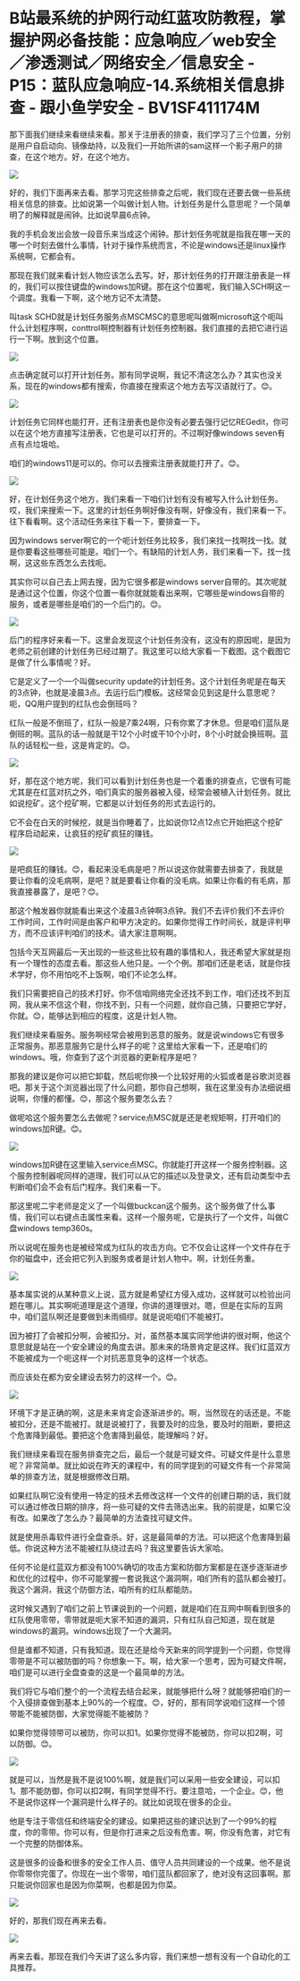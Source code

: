 # B站最系统的护网行动红蓝攻防教程，掌握护网必备技能：应急响应／web安全／渗透测试／网络安全／信息安全 - P15：蓝队应急响应-14.系统相关信息排查 - 跟小鱼学安全 - BV1SF411174M

那下面我们继续来看继续来看。那关于注册表的排查，我们学习了三个位置，分别是用户自启动向、镜像劫持，以及我们一开始所讲的sam这样一个影子用户的排查，在这个地方。好，在这个地方。



![](img/bf873d30c2c218349fd402e7a6a9f310_1.png)

好的，我们下面再来去看。那学习完这些排查之后呢，我们现在还要去做一些系统相关信息的排查。比如说第一个叫做计划人物。计划任务是什么意思呢？一个简单明了的解释就是闹钟。比如说早晨6点钟。

我的手机会发出会放一段音乐来当成这个闹钟。那计划任务呢就是指我在哪一天的哪一个时刻去做什么事情，针对于操作系统而言，不论是windows还是linux操作系统啊，它都会有。

那现在我们就来看计划人物应该怎么去写。好，那计划任务的打开跟注册表是一样的，我们可以按住键盘的windows加R键。那在这个位置呢，我们输入SCH啊这一个调度。我看一下啊，这个地方记不太清楚。

叫task SCHD就是计划任务服务点MSCMSC的意思呢叫做啊microsoft这个呃叫什么计划程序啊，conttrol啊控制器有计划任务控制器。我们直接的去把它进行运行一下啊。放到这个位置。



![](img/bf873d30c2c218349fd402e7a6a9f310_3.png)

点击确定就可以打开计划任务。那有同学说啊，我记不清这怎么办？其实也没关系，现在的windows都有搜索，你直接在搜索这个地方去写汉语就行了。😊。



![](img/bf873d30c2c218349fd402e7a6a9f310_5.png)

计划任务它同样也能打开，还有注册表也是你没有必要去强行记忆REGedit，你可以在这个地方直接写注册表，它也是可以打开的。不过啊好像windows seven有点有点垃圾哈。

咱们的windows11是可以的。你可以去搜索注册表就能打开了。😊。

![](img/bf873d30c2c218349fd402e7a6a9f310_7.png)

好，在计划任务这个地方，我们来看一下咱们计划有没有被写入什么计划任务。哎，我们来搜索一下。这里的计划任务啊好像没有啊，好像没有，我们来看一下。往下看看啊。这个活动任务来往下看一下，要排查一下。

因为windows server啊它的一个呃计划任务比较多，我们来找一找啊找一找。就是你要看这些哪些可能是。咱们一个。有缺陷的计划人务，我们来看一下。找一找啊，这这些东西怎么去找呃。

其实你可以自己去上网去搜，因为它很多都是windows server自带的。其次呢就是通过这个位置，你这个位置一看你就就能看出来啊，它哪些是windows自带的服务，或者是哪些是咱们的一个后门的。😊。



![](img/bf873d30c2c218349fd402e7a6a9f310_9.png)

后门的程序好来看一下。这里会发现这个计划任务没有，这没有的原因呢，是因为老师之前创建的计划任务已经过期了。我这里可以给大家看一下截图。这个截图它是做了什么事情呢？好。

它是定义了一个一个叫做security update的计划任务。这个计划任务呢是在每天的3点钟，也就是凌晨3点。去运行后门模板。这经常会见到这是什么意思呢？呃，QQ用户提到的红队也会倒班吗？

红队一般是不倒班了，红队一般是7乘24啊，只有你累了才休息。但是咱们蓝队是倒班的啊。蓝队的话一般就是干12个小时或干10个小时，8个小时就会换班啊。蓝队的话轻松一些，这是肯定的。😊。



![](img/bf873d30c2c218349fd402e7a6a9f310_11.png)

好，那在这个地方呢，我们可以看到计划任务也是一个着重的排查点，它很有可能尤其是在红蓝对抗之外，咱们真实的服务器被入侵，经常会被植入计划任务。就比如说挖矿。这个挖矿啊，它都是以计划任务的形式去运行的。

它不会在白天的时候挖，就是当你睡着了，比如说你12点12点它开始把这个挖矿程序启动起来，让疯狂的挖矿疯狂的赚钱。



![](img/bf873d30c2c218349fd402e7a6a9f310_13.png)

是吧疯狂的赚钱。😊，看起来没毛病是吧？所以说这你就需要去排查了，我就是要让你看的没毛病啊，是吧？就是要看让你看的没毛病。如果让你看的有毛病，那我直接暴露了，是吧？😊。

那这个触发器你就能看出来这个凌晨3点钟啊3点钟。我们不去评价我们不去评价工作时间，工作时间是由客户和甲方决定的。如果你觉得工作时间长，就是评判甲方，而不应该评判咱们的技术。请大家注意啊啊。

包括今天互网最后一天出现的一些这些比较有趣的事情和人，我还希望大家就是抱有一个理性的态度去看。那这些人他只是。一个个例。那咱们还是老话，就是你技术学好，你不用怕吃不上饭啊，咱们不论怎么样。

我们只需要把自己的技术打好。你不信咱网络完全还找不到工作，咱们还找不到互网，我从来不信这个鞋，你找不到，只有一个问题，就你自己猜，只要把它学好，你就。😊，能够达到相应的程度，这是计划人物。

我们继续来看服务。服务啊经常会被用到恶意的服务。就是说windows它有很多正常服务。那恶意服务它是什么样子的呢？这里给大家看一下，还是咱们的windows。哦，你查到了这个浏览器的更新程序是吧？

那我的建议是你可以把它卸载，然后呢你换一个比较好用的火狐或者是谷歌浏览器吧。那关于这个浏览器出现了什么问题，那你自己想啊，我在这里没有办法细说细说啊，你懂的都懂。😊，那这个服务要怎么去？

做呢哈这个服务要怎么去做呢？service点MSC就是还是老规矩啊，打开咱们的windows加R键。😊。



![](img/bf873d30c2c218349fd402e7a6a9f310_15.png)

windows加R键在这里输入service点MSC。你就能打开这样一个服务控制器。这个服务控制器呢同样的道理，我们可以从它的描述以及登录文，还有启动类型中去判断咱们会不会有后门程序。我们来看一下。

那这里呢二宇老师是定义了一个叫做buckcan这个服务。这个服务做了什么事情，我们可以右键点击属性来看。这样一个服务呢，它是执行了一个文件，叫做C盘windows temp360s。

所以说呢在服务也是被经常成为红队的攻击方向。它不仅会让这样一个文件存在于你的磁盘中，还会把它列入到服务或者是计划人物中。啊，计划任务重。



![](img/bf873d30c2c218349fd402e7a6a9f310_17.png)

基本属实说的从某种意义上说，蓝方就是希望红方侵入成功，这样就可以检验出问题在哪儿。其实啊呃道理是这个道理，你讲的道理很对。嗯，但是在实际的互网中，咱们蓝队啊还是要做到未雨绸缪。就是说呃咱们不能被打。

因为被打了会被扣分啊，会被扣分。对，虽然基本属实同学他讲的很对啊，他这个意思就是站在一个安全建设的角度去讲。那未来的场景肯定是这样。我们红蓝双方不能被成为一个呃这样一个对抗恶意竞争的这样一个状态。

而应该处在都为安全建设去努力的这样一个。😊。

![](img/bf873d30c2c218349fd402e7a6a9f310_19.png)

环境下才是正确的啊，这是未来肯定会逐渐进步的。啊，当然现在的话还是。不能被扣分，还是不能被打。就是说被打了，我要及时的应急，要及时的阻断，要把这个危害降到最低。要把这个危害降到最低，能理解吗？好。

我们继续来看现在服务排查完之后，最后一个就是可疑文件。可疑文件是什么意思呢？非常简单。就比如说在昨天的课程中，有的同学提到的可疑文件有一个非常简单的排查方法，就是根据修改日期。

如果红队啊它没有使用一特定的技术去修改这样一个文件的创建日期的话，我们就可以通过修改日期的排序，将一些可疑的文件去筛选出来。我的前提是，如果它没有改。如果改了怎么办？最简单的方法查找可疑文件。

就是使用杀毒软件进行全盘查杀。好，这是最简单的方法。可以把这个危害降到最低。你说这种方法不能被红队绕过去吗？我这里要告诉大家哈。

任何不论是红蓝双方都没有100%确切的攻击方案和防御方案都是在逐步逐渐进步和优化的过程中，你不可能掌握一套说我这个漏洞啊，咱们所有的蓝队都会被打。我这个漏洞，我这个防御方法，咱所有的红队都能防。

这时候又遇到了咱们之前上节课说到的一个问题，就是咱们在互网中啊看到很多的红队使用零带，零带就是呃大家不知道的漏洞，只有红队自己知道，现在就是windows的漏洞。windows出现了一个大漏洞。

但是谁都不知道，只有我知道。现在还是给今天新来的同学提到一个问题，你觉得零带是不可以被防御的吗？你想象一下。啊，给大家一个思考，因为可疑文件啊，咱们是可以进行全盘查查的这是一个最简单的方法。

我们将它与咱们整个的一个流程去结合起来，就能够把什么呀？就能够把咱们的一个入侵排查做到基本上90%的一个程度。😊，好的，那有同学说咱们这样一个领带能不能被防御，大家觉得能不能被防？

如果你觉得领带可以被防，你可以扣1。如果你觉得不能被防，你可以扣2啊，可以防御。😊。

![](img/bf873d30c2c218349fd402e7a6a9f310_21.png)

就是可以，当然是我不是说100%啊，就是我们可以采用一些安全建设，可以扣1。那不能防御，你可以扣2啊，有同学觉得不行。要注意哈，一个企业。😊，他不是说你这样一个漏洞是什么样子的。就比如说现在很多的企业。

他是专注于零信任和终端安全的建设。如果把这些的建识达到了一个99%的程度，你的零带。你可以有，但是你打进来之后没有危害。啊，你没有危害，对它有一个完整的防御体系。

这是很多的设备和很多的安全工作人员、值守人员共同建设的一个成果。他不是说你零带你完蛋了。你现在一出个零带，咱们蓝队都回家了，绝对没有这回事啊。那只能说你回家也是因为你菜啊，也都是因为你菜。



![](img/bf873d30c2c218349fd402e7a6a9f310_23.png)

好的，那我们现在再来去看。

![](img/bf873d30c2c218349fd402e7a6a9f310_25.png)

再来去看。那现在我们今天讲了这么多内容，我们来想一想有没有一个自动化的工具推荐。